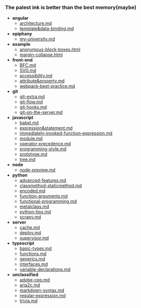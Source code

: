 ### The palest ink is better than the best memory(maybe)

- **angular**
  - [architecture.md](angular/architecture.md)
  - [template&data-binding.md](angular/template&data-binding.md)
- **epiphany**
  - [my-university.md](epiphany/my-university.md)
- **example**
  - [anonymous-block-boxes.html](example/anonymous-block-boxes.html)
  - [margin-collapse.html](example/margin-collapse.html)
- **front-end**
  - [BFC.md](front-end/BFC.md)
  - [SVG.md](front-end/SVG.md)
  - [accessibility.md](front-end/accessibility.md)
  - [attribute&property.md](front-end/attribute&property.md)
  - [webpack-best-practice.md](front-end/webpack-best-practice.md)
- **git**
  - [git-extra.md](git/git-extra.md)
  - [git-flow.md](git/git-flow.md)
  - [git-hooks.md](git/git-hooks.md)
  - [git-on-the-server.md](git/git-on-the-server.md)
- **javascript**
  - [babel.md](javascript/babel.md)
  - [expression&statement.md](javascript/expression&statement.md)
  - [immediately-invoked-function-expression.md](javascript/immediately-invoked-function-expression.md)
  - [module.md](javascript/module.md)
  - [operator-precedence.md](javascript/operator-precedence.md)
  - [programming-style.md](javascript/programming-style.md)
  - [prototype.md](javascript/prototype.md)
  - [tree.md](javascript/tree.md)
- **node**
  - [node-preview.md](node/node-preview.md)
- **python**
  - [advanced-features.md](python/advanced-features.md)
  - [classmethod-staticmethod.md](python/classmethod-staticmethod.md)
  - [encoded.md](python/encoded.md)
  - [function-arguments.md](python/function-arguments.md)
  - [functional-programming.md](python/functional-programming.md)
  - [metalclass.md](python/metalclass.md)
  - [python-tips.md](python/python-tips.md)
  - [scrapy.md](python/scrapy.md)
- **server**
  - [cache.md](server/cache.md)
  - [deploy.md](server/deploy.md)
  - [supervisor.md](server/supervisor.md)
- **typescript**
  - [basic-types.md](typescript/basic-types.md)
  - [functions.md](typescript/functions.md)
  - [generics.md](typescript/generics.md)
  - [interfaces.md](typescript/interfaces.md)
  - [variable-declarations.md](typescript/variable-declarations.md)
- **unclassified**
  - [adobe-cep.md](unclassified/adobe-cep.md)
  - [aria2c.md](unclassified/aria2c.md)
  - [markdown-syntax.md](unclassified/markdown-syntax.md)
  - [regular-expression.md](unclassified/regular-expression.md)
  - [trivia.md](unclassified/trivia.md)
